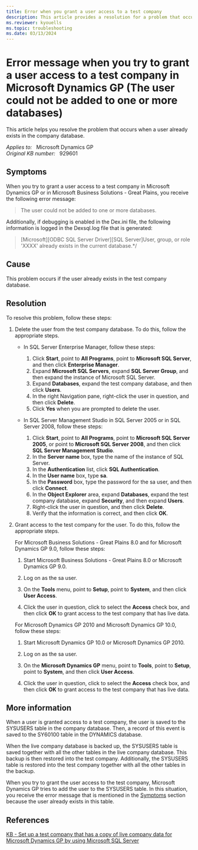 ```yaml
---
title: Error when you grant a user access to a test company
description: This article provides a resolution for a problem that occurs when a user already exists in the company database.
ms.reviewer: kyouells
ms.topic: troubleshooting
ms.date: 03/13/2024
---
```

# Error message when you try to grant a user access to a test company in Microsoft Dynamics GP (The user could not be added to one or more databases)

This article helps you resolve the problem that occurs when a user already exists in the company database.

_Applies to:_ &nbsp; Microsoft Dynamics GP  
_Original KB number:_ &nbsp; 929601

## Symptoms

When you try to grant a user access to a test company in Microsoft Dynamics GP or in Microsoft Business Solutions - Great Plains, you receive the following error message:

> The user could not be added to one or more databases.

Additionally, if debugging is enabled in the Dex.ini file, the following information is logged in the Dexsql.log file that is generated:

> [Microsoft][ODBC SQL Server Driver][SQL Server]User, group, or role 'XXXX' already exists in the current database.*/

## Cause

This problem occurs if the user already exists in the test company database.

## Resolution

To resolve this problem, follow these steps:

1. Delete the user from the test company database. To do this, follow the appropriate steps.

   - In SQL Server Enterprise Manager, follow these steps:

        1. Click **Start**, point to **All Programs**, point to **Microsoft SQL Server**, and then click **Enterprise Manager**.
        2. Expand **Microsoft SQL Servers**, expand **SQL Server Group**, and then expand the instance of Microsoft SQL Server.
        3. Expand **Databases**, expand the test company database, and then click **Users**.
        4. In the right Navigation pane, right-click the user in question, and then click **Delete**.
        5. Click **Yes** when you are prompted to delete the user.

   - In SQL Server Management Studio in SQL Server 2005 or in SQL Server 2008, follow these steps:

        1. Click **Start**, point to **All Programs**, point to **Microsoft SQL Server 2005**, or point to **Microsoft SQL Server 2008**, and then click **SQL Server Management Studio**.
        1. In the **Server name** box, type the name of the instance of SQL Server.
        1. In the **Authentication** list, click **SQL Authentication**.
        1. In the **User name** box, type **sa**.
        1. In the **Password** box, type the password for the sa user, and then click **Connect**.
        1. In the **Object Explorer** area, expand **Databases**, expand the test company database, expand **Security**, and then expand **Users**.
        1. Right-click the user in question, and then click **Delete**.
        1. Verify that the information is correct, and then click **OK**.

2. Grant access to the test company for the user. To do this, follow the appropriate steps.

   For Microsoft Business Solutions - Great Plains 8.0 and for Microsoft Dynamics GP 9.0, follow these steps:

   1. Start Microsoft Business Solutions - Great Plains 8.0 or Microsoft Dynamics GP 9.0.

   2. Log on as the sa user.

   3. On the **Tools** menu, point to **Setup**, point to **System**, and then click **User Access**.

   4. Click the user in question, click to select the **Access** check box, and then click **OK** to grant access to the test company that has live data.

   For Microsoft Dynamics GP 2010 and Microsoft Dynamics GP 10.0, follow these steps:

   1. Start Microsoft Dynamics GP 10.0 or Microsoft Dynamics GP 2010.
   2. Log on as the sa user.

   3. On the **Microsoft Dynamics GP** menu, point to **Tools**, point to **Setup**, point to **System**, and then click **User Access**.

   4. Click the user in question, click to select the **Access** check box, and then click **OK** to grant access to the test company that has live data.

## More information

When a user is granted access to a test company, the user is saved to the SYSUSERS table in the company database. Then, a record of this event is saved to the SY60100 table in the DYNAMICS database.

When the live company database is backed up, the SYSUSERS table is saved together with all the other tables in the live company database. This backup is then restored into the test company. Additionally, the SYSUSERS table is restored into the test company together with all the other tables in the backup.

When you try to grant the user access to the test company, Microsoft Dynamics GP tries to add the user to the SYSUSERS table. In this situation, you receive the error message that is mentioned in the [Symptoms](#symptoms) section because the user already exists in this table.

## References

[KB - Set up a test company that has a copy of live company data for Microsoft Dynamics GP by using Microsoft SQL Server](https://support.microsoft.com/help/871973)
